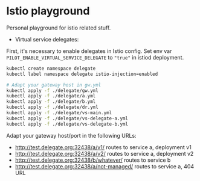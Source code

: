 # Istio playground

Personal playground for istio related stuff.

- Virtual service delegates:

First, it's necessary to enable delegates in Istio config. Set env var `PILOT_ENABLE_VIRTUAL_SERVICE_DELEGATE` to `"true"` in istiod deployment.

```bash
kubectl create namespace delegate
kubectl label namespace delegate istio-injection=enabled

# Adapt your gateway host in gw.yml
kubectl apply -f ./delegate/gw.yml
kubectl apply -f ./delegate/a.yml
kubectl apply -f ./delegate/b.yml
kubectl apply -f ./delegate/dr.yml
kubectl apply -f ./delegate/vs-main.yml
kubectl apply -f ./delegate/vs-delegate-a.yml
kubectl apply -f ./delegate/vs-delegate-b.yml
```

Adapt your gateway host/port in the following URLs:

- http://test.delegate.org:32438/a/v1/ routes to service a, deployment v1
- http://test.delegate.org:32438/a/v2/ routes to service a, deployment v2
- http://test.delegate.org:32438/b/whatever/ routes to service b
- http://test.delegate.org:32438/a/not-managed/ routes to service a, 404 URL

